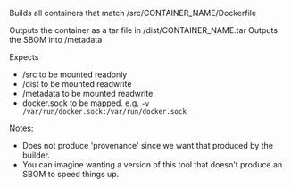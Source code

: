 Builds all containers that match /src/CONTAINER_NAME/Dockerfile

Outputs the container as a tar file in /dist/CONTAINER_NAME.tar
Outputs the SBOM into /metadata

Expects
  - /src to be mounted readonly
  - /dist to be mounted readwrite
  - /metadata to be mounted readwrite
  - docker.sock to be mapped. e.g. `-v /var/run/docker.sock:/var/run/docker.sock`

Notes:
  - Does not produce 'provenance' since we want that produced by the builder.
  - You can imagine wanting a version of this tool that doesn't produce an SBOM
    to speed things up.